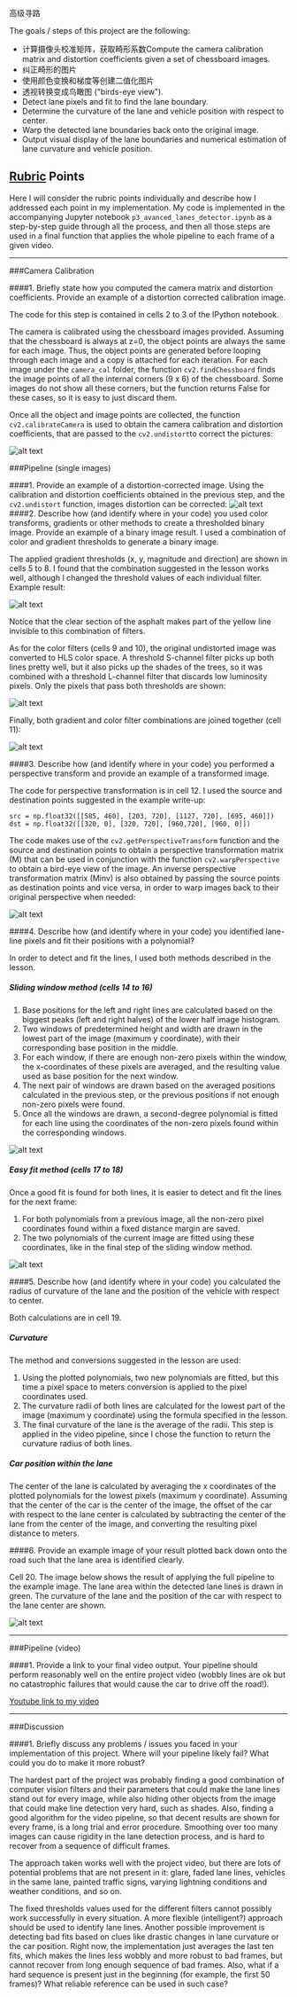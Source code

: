 高级寻路



The goals / steps of this project are the following:

* 计算摄像头校准矩阵，获取畸形系数Compute the camera calibration matrix and distortion coefficients given a set of chessboard images.
* 纠正畸形的图片
* 使用颜色变换和梯度等创建二值化图片
* 透视转换变成鸟瞰图 ("birds-eye view").
* Detect lane pixels and fit to find the lane boundary.
* Determine the curvature of the lane and vehicle position with respect to center.
* Warp the detected lane boundaries back onto the original image.
* Output visual display of the lane boundaries and numerical estimation of lane curvature and vehicle position.

[//]: # (Image References)

[image1]: ./output_images/chessboard.png "Chessboard"
[image2]: ./output_images/distortion.png "Distortion correction"
[image3]: ./output_images/gradient.png "Gradient threshold combination"
[image4]: ./output_images/color.png "L-S channels threshold combination"
[image5]: ./output_images/combined.png "Combined gradient and color filters"
[image6]: ./output_images/perspective.png "Perspective transformation"
[image7]: ./output_images/sliding.png "Lines found using the sliding window method"
[image8]: ./output_images/easy.png "Lines found using the easy fit method"
[image9]: ./output_images/final.png "After full pipeline is applied"

## [Rubric](https://review.udacity.com/#!/rubrics/571/view) Points
Here I will consider the rubric points individually and describe how I addressed each point in my implementation. My code is implemented in the accompanying Jupyter notebook `p3_avanced_lanes_detector.ipynb` as a step-by-step guide through all the process, and then all those steps are used in a final function that applies the whole pipeline to each frame of a given video. 

---

###Camera Calibration

####1. Briefly state how you computed the camera matrix and distortion coefficients. Provide an example of a distortion corrected calibration image.

The code for this step is contained in cells 2 to 3 of the IPython notebook.

The camera is calibrated using the chessboard images provided. Assuming that the chessboard is always at z=0, the object points are always the same for each image. Thus, the object points are generated before looping through each image and a copy is attached for each iteration. For each image under the `camera_cal` folder, the function `cv2.findChessboard` finds the image points of all the internal corners (9 x 6) of the chessboard. Some images do not show all these corners, but the function returns False for these cases, so it is easy to just discard them.

Once all the object and image points are collected, the function `cv2.calibrateCamera` is used to obtain the camera calibration and distortion coefficients, that are passed to the `cv2.undistort`to correct the pictures:

![alt text][image1]

###Pipeline (single images)

####1. Provide an example of a distortion-corrected image.
Using the calibration and distortion coefficients obtained in the previous step, and the `cv2.undistort` function, images distortion can be corrected:
![alt text][image2]
####2. Describe how (and identify where in your code) you used color transforms, gradients or other methods to create a thresholded binary image.  Provide an example of a binary image result.
I used a combination of color and gradient thresholds to generate a binary image.

The applied gradient thresholds (x, y, magnitude and direction) are shown in cells 5 to 8. I found that the combination suggested in the lesson works well, although I changed the threshold values of each individual filter. Example result:

![alt text][image3]

Notice that the clear section of the asphalt makes part of the yellow line invisible to this combination of filters.

As for the color filters (cells 9 and 10), the original undistorted image was converted to HLS color space. A threshold S-channel filter picks up both lines pretty well, but it also picks up the shades of the trees, so it was combined with a threshold L-channel filter that discards low luminosity pixels. Only the pixels that pass both thresholds are shown:

![alt text][image4]

Finally, both gradient and color filter combinations are joined together (cell 11):

![alt text][image5]

####3. Describe how (and identify where in your code) you performed a perspective transform and provide an example of a transformed image.

The code for perspective transformation is in cell 12. I used the source and destination points suggested in the example write-up:

	src = np.float32([[585, 460], [203, 720], [1127, 720], [695, 460]])
	dst = np.float32([[320, 0], [320, 720], [960,720], [960, 0]])
 
The code makes use of the `cv2.getPerspectiveTransform` function and the source and destination points to obtain a perspective transformation matrix (M) that can be used in conjunction with the function `cv2.warpPerspective` to obtain a bird-eye view of the image. An inverse perspective transformation matrix (Minv) is also obtained by passing the source points as destination points and vice versa, in order to warp images back to their original perspective when needed:

![alt text][image6]

####4. Describe how (and identify where in your code) you identified lane-line pixels and fit their positions with a polynomial?

In order to detect and fit the lines, I used both methods described in the lesson.

##### Sliding window method (cells 14 to 16)

1. Base positions for the left and right lines are calculated based on the biggest peaks (left and right halves) of the lower half image histogram.
2. Two windows of predetermined height and width are drawn in the lowest part of the image (maximum y coordinate), with their corresponding base position in the middle.
3. For each window, if there are enough non-zero pixels within the window, the x-coordinates of these pixels are averaged, and the resulting value used as base position for the next window.
4. The next pair of windows are drawn based on the averaged positions calculated in the previous step, or the previous positions if not enough non-zero pixels were found.
5. Once all the windows are drawn, a second-degree polynomial is fitted for each line using the coordinates of the non-zero pixels found within the corresponding windows.

![alt text][image7]

##### Easy fit method (cells 17 to 18)

Once a good fit is found for both lines, it is easier to detect and fit the lines for the next frame:

1. For both polynomials from a previous image, all the non-zero pixel coordinates found within a  fixed distance margin are saved.
2. The two polynomials of the current image are fitted using these coordinates, like in the final step of the sliding window method.

![alt text][image8]

####5. Describe how (and identify where in your code) you calculated the radius of curvature of the lane and the position of the vehicle with respect to center.


Both calculations are in cell 19. 

##### Curvature

The method and conversions suggested in the lesson are used:

1. Using the plotted polynomials, two new polynomials are fitted, but this time a pixel space to meters conversion is applied to the pixel coordinates used.
2. The curvature radii of both lines are calculated for the lowest part of the image (maximum y coordinate) using the formula specified in the lesson.
3. The final curvature of the lane is the average of the radii. This step is applied in the video pipeline, since I chose the function to return the curvature radius of both lines.

##### Car position within the lane

The center of the lane is calculated by averaging the x coordinates of the plotted polynomials for the lowest pixels (maximum y coordinate). Assuming that the center of the car is the center of the image, the offset of the car with respect to the lane center is calculated by subtracting the center of the lane from the center of the image, and converting the resulting pixel distance to meters.

####6. Provide an example image of your result plotted back down onto the road such that the lane area is identified clearly.

Cell 20. The image below shows the result of applying the full pipeline to the example image. The lane area within the detected lane lines is drawn in green. The curvature of the lane and the position of the car with respect to the lane center are shown.

![alt text][image9]

---

###Pipeline (video)

####1. Provide a link to your final video output.  Your pipeline should perform reasonably well on the entire project video (wobbly lines are ok but no catastrophic failures that would cause the car to drive off the road!).

[Youtube link to my video](https://www.youtube.com/watch?v=6caeJDa7c84 "Video")

---

###Discussion

####1. Briefly discuss any problems / issues you faced in your implementation of this project.  Where will your pipeline likely fail?  What could you do to make it more robust?

The hardest part of the project was probably finding a good combination of computer vision filters  and their parameters that could make the lane lines stand out for every image, while also hiding other objects from the image that could make line detection very hard, such as shades.
Also, finding a good algorithm for the video pipeline, so that decent results are shown for every frame, is a long trial and error procedure. Smoothing over too many images can cause rigidity in the lane detection process, and is hard to recover from a sequence of difficult frames.

The approach taken works well with the project video, but there are lots of potential problems that are not present in it: glare, faded lane lines, vehicles in the same lane, painted traffic signs, varying lightning conditions and weather conditions, and so on.

The fixed thresholds values used for the different filters cannot possibly work successfully in every situation. A more flexible (intelligent?) approach should be used to identify lane lines.
Another possible improvement is detecting bad fits based on clues like drastic changes in lane curvature or the car position. Right now, the implementation just averages the last ten fits, which makes the lines less wobbly and more robust to bad frames, but cannot recover from long enough sequence of bad frames. Also, what if a hard sequence is present just in the beginning (for example, the first 50 frames)? What reliable reference can be used in such case?